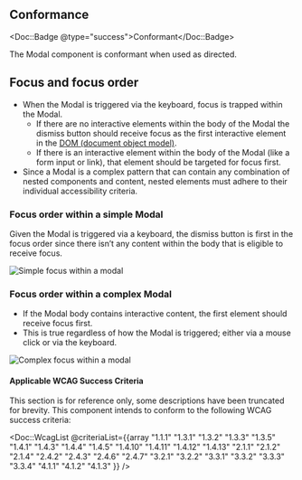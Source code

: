 ## Conformance

<Doc::Badge @type="success">Conformant</Doc::Badge>

The Modal component is conformant when used as directed.

## Focus and focus order

- When the Modal is triggered via the keyboard, focus is trapped within the Modal.
  - If there are no interactive elements within the body of the Modal the dismiss button should receive focus as the first interactive element in the [DOM (document object model)](https://developer.mozilla.org/en-US/docs/Web/API/Document_Object_Model/Introduction).
  - If there is an interactive element within the body of the Modal (like a form input or link), that element should be targeted for focus first.
- Since a Modal is a complex pattern that can contain any combination of nested components and content, nested elements must adhere to their individual accessibility criteria.

### Focus order within a simple Modal

Given the Modal is triggered via a keyboard, the dismiss button is first in the focus order since there isn’t any content within the body that is eligible to receive focus.

![Simple focus within a modal](/assets/components/modal/modal-focus-order-simple.png)

### Focus order within a complex Modal

- If the Modal body contains interactive content, the first element should receive focus first.
- This is true regardless of how the Modal is triggered; either via a mouse click or via the keyboard.

![Complex focus within a modal](/assets/components/modal/modal-focus-order-complex.png)

#### Applicable WCAG Success Criteria

This section is for reference only, some descriptions have been truncated for brevity. This component intends to conform to the following WCAG success criteria:

<Doc::WcagList @criteriaList={{array "1.1.1" "1.3.1" "1.3.2" "1.3.3" "1.3.5" "1.4.1" "1.4.3" "1.4.4" "1.4.5" "1.4.10" "1.4.11" "1.4.12" "1.4.13" "2.1.1" "2.1.2" "2.1.4" "2.4.2" "2.4.3" "2.4.6" "2.4.7" "3.2.1" "3.2.2" "3.3.1" "3.3.2" "3.3.3" "3.3.4" "4.1.1" "4.1.2" "4.1.3" }} />
